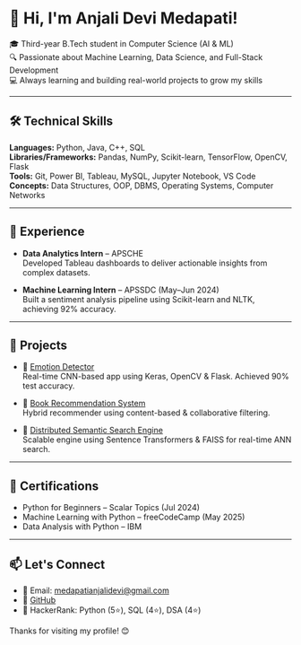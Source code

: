 # 👋 Hi, I'm Anjali Devi Medapati!

🎓 Third-year B.Tech student in Computer Science (AI & ML)  
🔍 Passionate about Machine Learning, Data Science, and Full-Stack Development  
💻 Always learning and building real-world projects to grow my skills

---

## 🛠️ Technical Skills

**Languages:** Python, Java, C++, SQL  
**Libraries/Frameworks:** Pandas, NumPy, Scikit-learn, TensorFlow, OpenCV, Flask  
**Tools:** Git, Power BI, Tableau, MySQL, Jupyter Notebook, VS Code  
**Concepts:** Data Structures, OOP, DBMS, Operating Systems, Computer Networks  

---

## 💼 Experience

- **Data Analytics Intern** – APSCHE  
  Developed Tableau dashboards to deliver actionable insights from complex datasets.

- **Machine Learning Intern** – APSSDC (May–Jun 2024)  
  Built a sentiment analysis pipeline using Scikit-learn and NLTK, achieving 92% accuracy.

---

## 🚀 Projects

- 🔹 [Emotion Detector](https://github.com/22MH1A4242/Emotion-Detector)  
  Real-time CNN-based app using Keras, OpenCV & Flask. Achieved 90% test accuracy.

- 🔹 [Book Recommendation System](https://github.com/22MH1A4242/Book-Recommendation-System)  
  Hybrid recommender using content-based & collaborative filtering.

- 🔹 [Distributed Semantic Search Engine](https://github.com/22MH1A4242/Semantic-Search-Engine)  
  Scalable engine using Sentence Transformers & FAISS for real-time ANN search.

---

## 📜 Certifications

- Python for Beginners – Scalar Topics (Jul 2024)  
- Machine Learning with Python – freeCodeCamp (May 2025)  
- Data Analysis with Python – IBM

---

## 📫 Let's Connect

- 📧 Email: medapatianjalidevi@gmail.com  
- 🔗 [GitHub](https://github.com/22MH1A4242)  
- 🧠 HackerRank: Python (5⭐), SQL (4⭐), DSA (4⭐)

Thanks for visiting my profile! 😊

